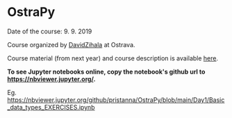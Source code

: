 # OstraPy

Date of the course: 9. 9. 2019

Course organized by [DavidZihala](https://github.com/DavidZihala) at Ostrava. 

Course material (from next year) and course description is available [here](https://github.com/DavidZihala/OstraPy).

__To see Jupyter notebooks online, copy the notebook's github url to https://nbviewer.jupyter.org/.__

Eg. https://nbviewer.jupyter.org/github/pristanna/OstraPy/blob/main/Day1/Basic_data_types_EXERCISES.ipynb
